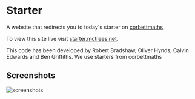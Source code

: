 # Starter
A website that redirects you to today's starter on [corbettmaths](http://corbettmaths.com).

To view this site live visit [starter.mctrees.net](https://starter.mctrees.net).

This code has been developed by Robert Bradshaw, Oliver Hynds, Calvin Edwards and Ben Griffiths.
We use starters from corbettmaths

## Screenshots
  ![screenshots](https://oliver.mctrees.net/starter1.jpg "screenshot")

